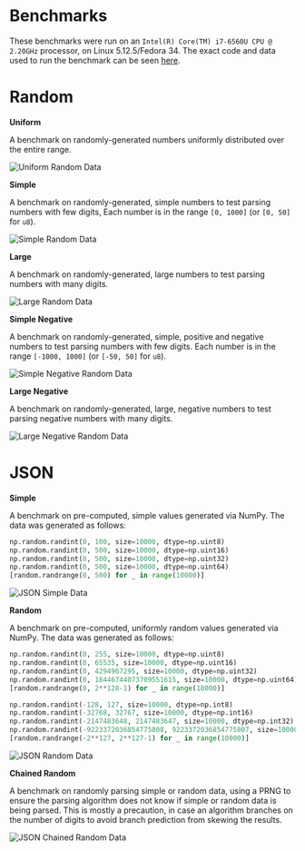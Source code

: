 # Benchmarks

These benchmarks were run on an `Intel(R) Core(TM) i7-6560U CPU @ 2.20GHz` processor, on Linux 5.12.5/Fedora 34. The exact code and data used to run the benchmark can be seen [here](/lexical-benchmark/write-integer).

# Random

**Uniform**

A benchmark on randomly-generated numbers uniformly distributed over the entire range.

![Uniform Random Data](/lexical-write-integer/assets/random_uniform.svg)

**Simple**

A benchmark on randomly-generated, simple numbers to test parsing numbers with few digits, Each number is in the range `[0, 1000]` (or `[0, 50]` for `u8`).

![Simple Random Data](/lexical-write-integer/assets/random_simple.svg)

**Large**

A benchmark on randomly-generated, large numbers to test parsing numbers with many digits.

![Large Random Data](/lexical-write-integer/assets/random_large.svg)

**Simple Negative**

A benchmark on randomly-generated, simple, positive and negative numbers to test parsing numbers with few digits. Each number is in the range `[-1000, 1000]` (or `[-50, 50]` for `u8`).

![Simple Negative Random Data](/lexical-write-integer/assets/random_simple_signed.svg)

**Large Negative**

A benchmark on randomly-generated, large, negative numbers to test parsing negative numbers with many digits.

![Large Negative Random Data](/lexical-write-integer/assets/random_large_signed.svg)

# JSON

**Simple**

A benchmark on pre-computed, simple values generated via NumPy. The data was generated as follows:

```python
np.random.randint(0, 100, size=10000, dtype=np.uint8)
np.random.randint(0, 500, size=10000, dtype=np.uint16)
np.random.randint(0, 500, size=10000, dtype=np.uint32)
np.random.randint(0, 500, size=10000, dtype=np.uint64)
[random.randrange(0, 500) for _ in range(10000)]
```

![JSON Simple Data](/lexical-write-integer/assets/json_simple.svg)

**Random**

A benchmark on pre-computed, uniformly random values generated via NumPy. The data was generated as follows:

```python
np.random.randint(0, 255, size=10000, dtype=np.uint8)
np.random.randint(0, 65535, size=10000, dtype=np.uint16)
np.random.randint(0, 4294967295, size=10000, dtype=np.uint32)
np.random.randint(0, 18446744073709551615, size=10000, dtype=np.uint64)
[random.randrange(0, 2**128-1) for _ in range(10000)]

np.random.randint(-128, 127, size=10000, dtype=np.int8)
np.random.randint(-32768, 32767, size=10000, dtype=np.int16)
np.random.randint(-2147483648, 2147483647, size=10000, dtype=np.int32)
np.random.randint(-9223372036854775808, 9223372036854775807, size=10000, dtype=np.int64)
[random.randrange(-2**127, 2**127-1) for _ in range(10000)]
```

![JSON Random Data](/lexical-write-integer/assets/json_random.svg)

**Chained Random**

A benchmark on randomly parsing simple or random data, using a PRNG to ensure the parsing algorithm does not know if simple or random data is being parsed. This is mostly a precaution, in case an algorithm branches on the number of digits to avoid branch prediction from skewing the results.

![JSON Chained Random Data](/lexical-write-integer/assets/json_chain_random.svg)
